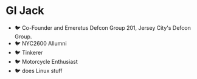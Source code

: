 GI Jack
========
- 🐦 Co-Founder and Emeretus Defcon Group 201, Jersey City's Defcon Group.
- 🐦 NYC2600 Allumni
- 🐦 Tinkerer
- 🐦 Motorcycle Enthusiast
- 🐦 does Linux stuff

<!--
**GIJack/GIJack** is a ✨ _special_ ✨ repository because its `README.md` (this file) appears on your GitHub profile.

Here are some ideas to get you started:

- 🔭 I’m currently working on ...
- 🌱 I’m currently learning ...
- 👯 I’m looking to collaborate on ...
- 🤔 I’m looking for help with ...
- 💬 Ask me about ...
- 📫 How to reach me: ...
- 😄 Pronouns: ...
- ⚡ Fun fact: ...
-->
